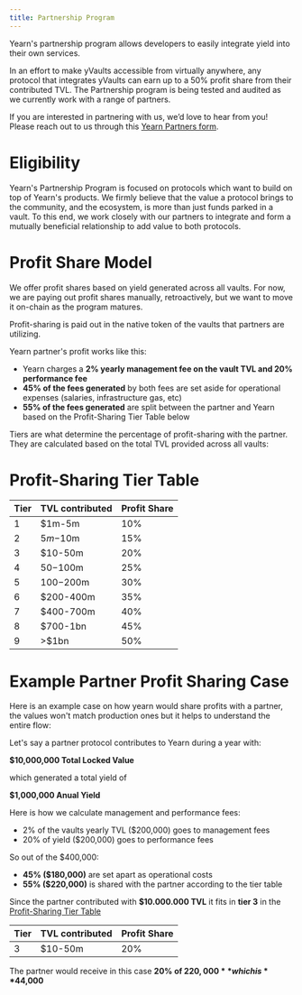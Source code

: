 ```yaml
---
title: Partnership Program
---
```


Yearn's partnership program allows developers to easily integrate yield into their own services.

In an effort to make yVaults accessible from virtually anywhere, any protocol that integrates yVaults can earn up to a 50% profit share from their contributed TVL. The Partnership program is being tested and audited as we currently work with a range of partners.

If you are interested in partnering with us, we’d love to hear from you! Please reach out to us through this [Yearn Partners form](https://yearnfinance.typeform.com/to/uP7xOJUN).

# Eligibility

Yearn's Partnership Program is focused on protocols which want to build on top of Yearn's products. We firmly believe that the value a protocol brings to the community, and the ecosystem, is more than just funds parked in a vault. To this end, we work closely with our partners to integrate and form a mutually beneficial relationship to add value to both protocols.

# Profit Share Model

We offer profit shares based on yield generated across all vaults. For now, we are paying out profit shares manually, retroactively, but we want to move it on-chain as the program matures.

Profit-sharing is paid out in the native token of the vaults that partners are utilizing.

Yearn partner's profit works like this:
* Yearn charges a **2% yearly management fee on the vault TVL and 20% performance fee**
* **45% of the fees generated** by both fees are set aside for operational expenses (salaries, infrastructure gas, etc)
* **55% of the fees generated** are split between the partner and Yearn based on the Profit-Sharing Tier Table below

Tiers are what determine the percentage of profit-sharing with the partner. They are calculated based on the total TVL provided across all vaults:

# Profit-Sharing Tier Table

| Tier | TVL contributed | Profit Share |
| -------- | -------- | -------- |
| 1     | $1m-5m     | 10%     |
| 2     | $5m-$10m     | 15%     |
| 3     | $10-50m     | 20%     |
| 4     | $50-$100m     | 25%     |
| 5     | $100-$200m     | 30%     |
| 6     | $200-400m     | 35%     |
| 7     | $400-700m     | 40%     |
| 8     | $700-1bn     | 45%     |
| 9     | >$1bn     | 50%     |

# Example Partner Profit Sharing Case

Here is an example case on how yearn would share profits with a partner, the values won't match production ones but it helps to understand the entire flow:

Let's say a partner protocol contributes to Yearn during a year with:

**$10,000,000 Total Locked Value**

which generated a total yield of

**$1,000,000 Anual Yield**

Here is how we calculate management and performance fees:

- 2% of the vaults yearly TVL ($200,000) goes to management fees
- 20% of yield ($200,000) goes to performance fees

So out of the $400,000:

* **45% ($180,000)** are set apart as operational costs
* **55% ($220,000)** is shared with the partner according to the tier table

Since the partner contributed with **$10.000.000 TVL** it fits in **tier 3** in the [Profit-Sharing Tier Table](#Profit-Sharing-Tier-Table)

| Tier | TVL contributed | Profit Share |
| -------- | -------- | -------- |
| 3     | $10-50m     | 20%     |

The partner would receive in this case **20% of $220,000** which is **$44,000**
